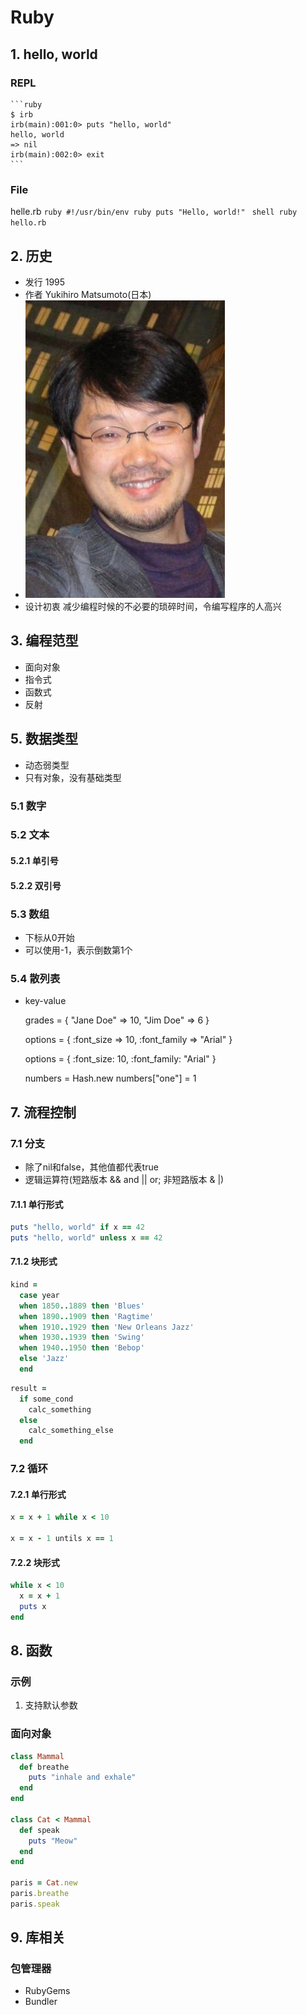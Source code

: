 # Ruby

## 1. hello, world

### REPL
    ```ruby
    $ irb
    irb(main):001:0> puts "hello, world"
    hello, world
    => nil
    irb(main):002:0> exit
    ```

### File
helle.rb
    ```ruby
    #!/usr/bin/env ruby
    puts "Hello, world!"
    ```
    ```shell
    ruby hello.rb
    ```

## 2. 历史

* 发行 1995
* 作者 Yukihiro Matsumoto(日本)
* ![](https://github.com/mingchaoyan/MyUsedLanguages/blob/master/Ruby/Yukihiro_Matsumoto.JPG)
* 设计初衷 减少编程时候的不必要的琐碎时间，令编写程序的人高兴

## 3. 编程范型

* 面向对象
* 指令式
* 函数式
* 反射

## 5. 数据类型
* 动态弱类型
* 只有对象，没有基础类型

### 5.1 数字

### 5.2 文本

#### 5.2.1 单引号

#### 5.2.2 双引号

### 5.3 数组
* 下标从0开始
* 可以使用-1，表示倒数第1个

### 5.4 散列表
* key-value

    grades = { "Jane Doe" => 10, "Jim Doe" => 6 }

    options = { :font_size => 10, :font_family => "Arial" }

    options = { :font_size: 10, :font_family: "Arial" }

    numbers = Hash.new
    numbers["one"] = 1

## 7. 流程控制

### 7.1 分支
* 除了nil和false，其他值都代表true
* 逻辑运算符(短路版本 && and || or; 非短路版本 & |)

#### 7.1.1 单行形式
```ruby
puts "hello, world" if x == 42
puts "hello, world" unless x == 42
```

#### 7.1.2 块形式
```ruby
kind =
  case year
  when 1850..1889 then 'Blues'
  when 1890..1909 then 'Ragtime'
  when 1910..1929 then 'New Orleans Jazz'
  when 1930..1939 then 'Swing'
  when 1940..1950 then 'Bebop'
  else 'Jazz'
  end
```
```ruby
result =
  if some_cond
    calc_something
  else
    calc_something_else
  end
```
### 7.2 循环
#### 7.2.1 单行形式
```ruby
x = x + 1 while x < 10

x = x - 1 untils x == 1
```
#### 7.2.2 块形式
```ruby
while x < 10
  x = x + 1
  puts x
end
```

## 8. 函数

### 示例

1. 支持默认参数

### 面向对象
```ruby
class Mammal
  def breathe
    puts "inhale and exhale"
  end
end

class Cat < Mammal
  def speak
    puts "Meow"
  end
end

paris = Cat.new
paris.breathe
paris.speak
```
## 9. 库相关

### 包管理器

* RubyGems
* Bundler
